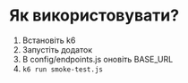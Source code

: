 # Як використовувати?



1. Встановіть k6
2. Запустіть додаток
3. В config/endpoints.js оновіть BASE\_URL
4. ```k6 run smoke-test.js```